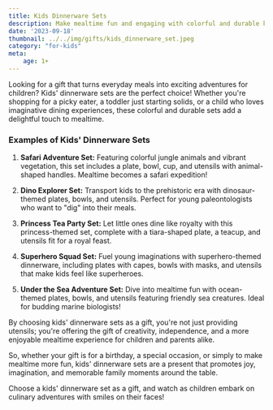 ```yaml
---
title: Kids Dinnerware Sets
description: Make mealtime fun and engaging with colorful and durable kids' dinnerware sets.
date: '2023-09-18'
thumbnail: ../../img/gifts/kids_dinnerware_set.jpeg
category: "for-kids"
meta:
    age: 1+
---
```

Looking for a gift that turns everyday meals into exciting adventures for children? Kids' dinnerware sets are the perfect choice! Whether you're shopping for a picky eater, a toddler just starting solids, or a child who loves imaginative dining experiences, these colorful and durable sets add a delightful touch to mealtime.

### Examples of Kids' Dinnerware Sets

1. **Safari Adventure Set:** Featuring colorful jungle animals and vibrant vegetation, this set includes a plate, bowl, cup, and utensils with animal-shaped handles. Mealtime becomes a safari expedition!

2. **Dino Explorer Set:** Transport kids to the prehistoric era with dinosaur-themed plates, bowls, and utensils. Perfect for young paleontologists who want to "dig" into their meals.

3. **Princess Tea Party Set:** Let little ones dine like royalty with this princess-themed set, complete with a tiara-shaped plate, a teacup, and utensils fit for a royal feast.

4. **Superhero Squad Set:** Fuel young imaginations with superhero-themed dinnerware, including plates with capes, bowls with masks, and utensils that make kids feel like superheroes.

5. **Under the Sea Adventure Set:** Dive into mealtime fun with ocean-themed plates, bowls, and utensils featuring friendly sea creatures. Ideal for budding marine biologists!

By choosing kids' dinnerware sets as a gift, you're not just providing utensils; you're offering the gift of creativity, independence, and a more enjoyable mealtime experience for children and parents alike.

So, whether your gift is for a birthday, a special occasion, or simply to make mealtime more fun, kids' dinnerware sets are a present that promotes joy, imagination, and memorable family moments around the table.

Choose a kids' dinnerware set as a gift, and watch as children embark on culinary adventures with smiles on their faces!
